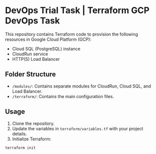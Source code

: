 # DevOps Trial Task | Terraform GCP DevOps Task

This repository contains Terraform code to provision the following resources in Google Cloud Platform (GCP):

- Cloud SQL (PostgreSQL) instance
- CloudRun service
- HTTP(S) Load Balancer

## Folder Structure

- `/modules/`: Contains separate modules for CloudRun, Cloud SQL, and Load Balancer.
- `/terraform/`: Contains the main configuration files.

## Usage

1. Clone the repository.
2. Update the variables in `terraform/variables.tf` with your project details.
3. Initialize Terraform:

```bash
terraform init
